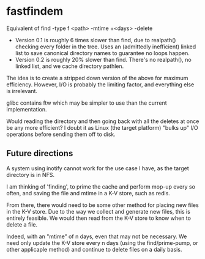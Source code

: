 # fastfindem
Equivalent of find -type f &lt;path> -mtime +&lt;days> -delete

* Version 0.1 is roughly 6 times slower than find, due to realpath() checking every folder in the tree. Uses an (admittedly inefficient) linked list to
save canonical directory names to guarantee no loops happen.
* Version 0.2 is roughly 20% slower than find. There's no realpath(), no linked list, and we cache directory pathlen.

The idea is to create a stripped down version of the above for maximum efficiency. However, I/O is probably the limiting factor, and everything else is
irrelevant.

glibc contains ftw which may be simpler to use than the current implementation.

Would reading the directory and then going back with all the deletes at once be any more efficient? I doubt it as Linux (the target platform) "bulks up" I/O 
operations before sending them off to disk.

## Future directions
A system using inotify cannot work for the use case I have, as the target directory is in NFS.

I am thinking of 'finding', to prime the cache and perform mop-up every so often, and saving the file and mtime in a K-V store, such as redis. 

From there, there would need to be some other method for placing new files in the K-V store. 
Due to the way we collect and generate new files, this is entirely feasible. 
We would then read from the K-V store to know when to delete a file. 

Indeed, with an "mtime" of n days, even that may not be necessary. We need only update the K-V store every n days (using the find/prime-pump,
or other applicaple method) and continue to delete files on a daily basis.

